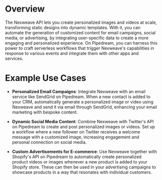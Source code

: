 # Overview

The Nexweave API lets you create personalized images and videos at scale, transforming static designs into dynamic templates. With it, you can automate the generation of customized content for email campaigns, social media, or advertising, by integrating user-specific data to create a more engaging and personalized experience. On Pipedream, you can harness this power to craft serverless workflows that trigger Nexweave's capabilities in response to various events and integrate them with other apps and services.

# Example Use Cases

- **Personalized Email Campaigns**: Integrate Nexweave with an email service like SendGrid on Pipedream. When a new contact is added to your CRM, automatically generate a personalized image or video using Nexweave and send it via email through SendGrid, enhancing your email marketing with bespoke content.

- **Dynamic Social Media Content**: Combine Nexweave with Twitter's API on Pipedream to create and post personalized images or videos. Set up a workflow where a new follower on Twitter receives a welcome message with a customized image, increasing engagement and personal connection on social media.

- **Custom Advertisements for E-commerce**: Use Nexweave together with Shopify's API on Pipedream to automatically create personalized product videos or images whenever a new product is added to your Shopify store. These can then be used in your advertising campaigns to showcase products in a way that resonates with individual customers.
